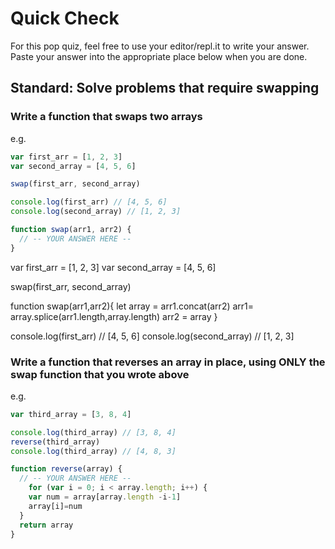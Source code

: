 # Quick Check

For this pop quiz, feel free to use your editor/repl.it to write your answer.
Paste your answer into the appropriate place below when you are done.

## Standard: Solve problems that require swapping

### Write a function that swaps two arrays

e.g.
```js
var first_arr = [1, 2, 3]
var second_array = [4, 5, 6]

swap(first_arr, second_array)

console.log(first_arr) // [4, 5, 6]
console.log(second_array) // [1, 2, 3]
```

```js
function swap(arr1, arr2) {
  // -- YOUR ANSWER HERE --
}
```

var first_arr = [1, 2, 3]
var second_array = [4, 5, 6]

swap(first_arr, second_array)

function swap(arr1,arr2){
    let array = arr1.concat(arr2)
    arr1= array.splice(arr1.length,array.length)
    arr2 = array 
}

console.log(first_arr) // [4, 5, 6]
console.log(second_array) // [1, 2, 3]

### Write a function that reverses an array in place, using ONLY the swap function that you wrote above

e.g.
```js
var third_array = [3, 8, 4]

console.log(third_array) // [3, 8, 4]
reverse(third_array)
console.log(third_array) // [4, 8, 3]
```

```js
function reverse(array) {
  // -- YOUR ANSWER HERE --
    for (var i = 0; i < array.length; i++) {
    var num = array[array.length -i-1]
    array[i]=num
  }  
  return array
}
```
